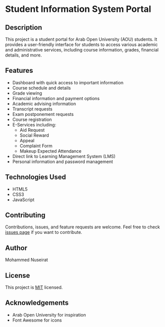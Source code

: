# Student Information System Portal


## Description
This project is a student portal for Arab Open University (AOU) students. It provides a user-friendly interface for students to access various academic and administrative services, including course information, grades, financial details, and more.

## Features
- Dashboard with quick access to important information
- Course schedule and details
- Grade viewing
- Financial information and payment options
- Academic advising information
- Transcript requests
- Exam postponement requests
- Course registration
- E-Services including:
  - Aid Request
  - Social Reward
  - Appeal
  - Complaint Form
  - Makeup Expected Attendance
- Direct link to Learning Management System (LMS)
- Personal information and password management

## Technologies Used
- HTML5
- CSS3
- JavaScript

## Contributing
Contributions, issues, and feature requests are welcome. Feel free to check [issues page](https://github.com/Nuseirat/Student-Information-System-Portal/issues) if you want to contribute.

## Author
Mohammed Nuseirat

## License
This project is [MIT](https://choosealicense.com/licenses/mit/) licensed.

## Acknowledgements
- Arab Open University for inspiration
- Font Awesome for icons
